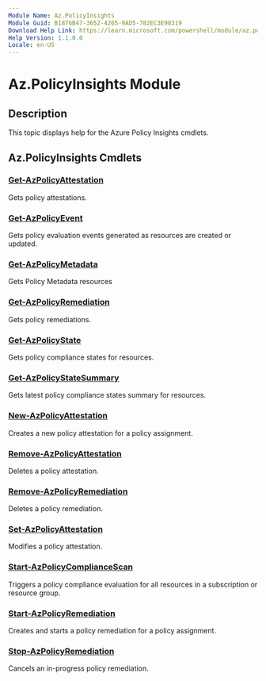 ```yaml
---
Module Name: Az.PolicyInsights
Module Guid: B1876B47-3652-4265-9AD5-782EC3E98319
Download Help Link: https://learn.microsoft.com/powershell/module/az.policyinsights
Help Version: 1.1.0.0
Locale: en-US
---
```


# Az.PolicyInsights Module
## Description
This topic displays help for the Azure Policy Insights cmdlets.

## Az.PolicyInsights Cmdlets
### [Get-AzPolicyAttestation](Get-AzPolicyAttestation.md)
Gets policy attestations.

### [Get-AzPolicyEvent](Get-AzPolicyEvent.md)
Gets policy evaluation events generated as resources are created or updated.

### [Get-AzPolicyMetadata](Get-AzPolicyMetadata.md)
Gets Policy Metadata resources

### [Get-AzPolicyRemediation](Get-AzPolicyRemediation.md)
Gets policy remediations.

### [Get-AzPolicyState](Get-AzPolicyState.md)
Gets policy compliance states for resources.

### [Get-AzPolicyStateSummary](Get-AzPolicyStateSummary.md)
Gets latest policy compliance states summary for resources.

### [New-AzPolicyAttestation](New-AzPolicyAttestation.md)
Creates a new policy attestation for a policy assignment.

### [Remove-AzPolicyAttestation](Remove-AzPolicyAttestation.md)
Deletes a policy attestation.

### [Remove-AzPolicyRemediation](Remove-AzPolicyRemediation.md)
Deletes a policy remediation.

### [Set-AzPolicyAttestation](Set-AzPolicyAttestation.md)
Modifies a policy attestation.

### [Start-AzPolicyComplianceScan](Start-AzPolicyComplianceScan.md)
Triggers a policy compliance evaluation for all resources in a subscription or resource group.

### [Start-AzPolicyRemediation](Start-AzPolicyRemediation.md)
Creates and starts a policy remediation for a policy assignment.

### [Stop-AzPolicyRemediation](Stop-AzPolicyRemediation.md)
Cancels an in-progress policy remediation.


